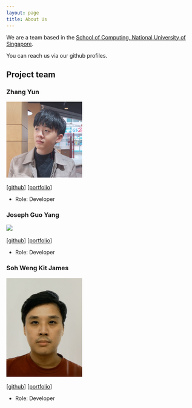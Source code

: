 ```yaml
---
layout: page
title: About Us
---
```


We are a team based in the [School of Computing, National University of Singapore](http://www.comp.nus.edu.sg).

You can reach us via our github profiles.

## Project team

### Zhang Yun

<img src="images/zhangyun.png" width="200px">

[[github](https://github.com/zyjarvis)]
[[portfolio](team/zhangyun.md)]

* Role: Developer

### Joseph Guo Yang

<img src="images/jospeh.png" width="200px">

[[github](http://github.com/badfr0g)]
[[portfolio](team/joseph.md)]

* Role: Developer

### Soh Weng Kit James

<img src="images/james.jpg" width="200px">

[[github](http://github.com/sohwkjames)] [[portfolio](team/james.md)]

* Role: Developer
